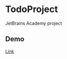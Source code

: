 # TodoProject

JetBrains Academy project

## Demo

[Link](https://anakharsis9.github.io/TodoProject/)
